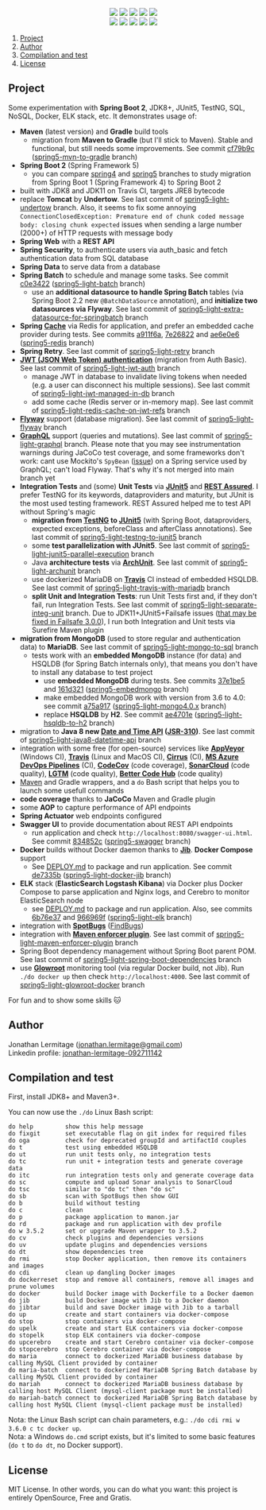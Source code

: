 <p align="center">
    <a href="https://dev.azure.com/jonathanlermitage/manon/_build?definitionId=1&view=buildsHistory"><img src="https://dev.azure.com/jonathanlermitage/manon/_apis/build/status/jonathanlermitage.manon?branchName=spring5-light"/></a>
    <a href="https://ci.appveyor.com/project/jonathanlermitage/manon"><img src="https://ci.appveyor.com/api/projects/status/3tfcq04yte3ff1iq?svg=true"/></a>
    <a href="https://travis-ci.org/jonathanlermitage/manon"><img src="https://travis-ci.org/jonathanlermitage/manon.svg?branch=spring5-light"/></a>
    <a href="http://cirrus-ci.com/github/jonathanlermitage/manon/spring5-light"><img src="https://api.cirrus-ci.com/github/jonathanlermitage/manon.svg?branch=spring5-light"/></a>
    <a href="https://github.com/jonathanlermitage/manon/blob/master/LICENSE.txt"><img src="https://img.shields.io/github/license/jonathanlermitage/manon.svg"/></a>
    <br/>
    <a href="https://sonarcloud.io/dashboard?id=nanon%3Amanon-light"><img src="https://sonarcloud.io/api/project_badges/measure?project=nanon%3Amanon-light&metric=alert_status"/></a>
    <a href="https://codecov.io/gh/jonathanlermitage/manon/branch/spring5-light"><img src="https://codecov.io/gh/jonathanlermitage/manon/branch/spring5-light/graph/badge.svg"/></a>
    <a href="https://lgtm.com/projects/g/jonathanlermitage/manon/alerts/"><img src="https://img.shields.io/lgtm/alerts/g/jonathanlermitage/manon.svg?logo=lgtm&logoWidth=18"/></a>
    <a href="https://lgtm.com/projects/g/jonathanlermitage/manon/context:java"><img src="https://img.shields.io/lgtm/grade/java/g/jonathanlermitage/manon.svg?logo=lgtm&logoWidth=18"/></a>
    <a href="https://bettercodehub.com/results/jonathanlermitage/manon"><img src="https://bettercodehub.com/edge/badge/jonathanlermitage/manon?branch=spring5-light"></a>
</p>

1. [Project](https://github.com/jonathanlermitage/manon#project)  
2. [Author](https://github.com/jonathanlermitage/manon#author)
3. [Compilation and test](https://github.com/jonathanlermitage/manon#compilation-and-test)
4. [License](https://github.com/jonathanlermitage/manon#license)

## Project

Some experimentation with **Spring Boot 2**, JDK8+, JUnit5, TestNG, SQL, NoSQL, Docker, ELK stack, etc. It demonstrates usage of:

* **Maven** (latest version) and **Gradle** build tools
  * migration from **Maven to Gradle** (but I'll stick to Maven). Stable and functional, but still needs some improvements. See commit [cf79b9c](https://github.com/jonathanlermitage/manon/commit/cf79b9c1f0a7eee7ffcd8a1fd0b1e05e11f1de75) ([spring5-mvn-to-gradle](https://github.com/jonathanlermitage/manon/tree/spring5-mvn-to-gradle) branch)
* **Spring Boot 2** (Spring Framework 5)
  * you can compare [spring4](https://github.com/jonathanlermitage/manon/tree/spring4) and [spring5](https://github.com/jonathanlermitage/manon/tree/spring5) branches to study migration from Spring Boot 1 (Spring Framework 4) to Spring Boot 2
* built with JDK8 and JDK11 on Travis CI, targets JRE8 bytecode
* replace **Tomcat** by **Undertow**. See last commit of [spring5-light-undertow](https://github.com/jonathanlermitage/manon/tree/spring5-light-undertow) branch. Also, it seems to fix some annoying `ConnectionClosedException: Premature end of chunk coded message body: closing chunk expected` issues when sending a large number (2000+) of HTTP requests with message body
* **Spring Web** with a **REST API**
* **Spring Security**, to authenticate users via auth_basic and fetch authentication data from SQL database 
* **Spring Data** to serve data from a database
* **Spring Batch** to schedule and manage some tasks. See commit [c0e3422](https://github.com/jonathanlermitage/manon/commit/c0e3422fcce5522c3320dd1a2eed65950e321621) ([spring5-light-batch](https://github.com/jonathanlermitage/manon/tree/spring5-light-batch) branch)
  * use an **additional datasource to handle Spring Batch** tables (via Spring Boot 2.2 new `@BatchDataSource` annotation), and **initialize two datasources via Flyway**. See last commit of [spring5-light-extra-datasource-for-springbatch](https://github.com/jonathanlermitage/manon/tree/spring5-light-extra-datasource-for-springbatch) branch
* **Spring [Cache](https://docs.spring.io/spring/docs/current/spring-framework-reference/integration.html#cache)** via Redis for application, and prefer an embedded cache provider during tests. See commits [a911f6a](https://github.com/jonathanlermitage/manon/commit/a911f6a08ce67b3b302f4ea3d17a73e8a0dcd6e6), [7e26822](https://github.com/jonathanlermitage/manon/commit/7e268222a745e5bbb88129d99b91379bafac7f58) and [ae6e0e6](https://github.com/jonathanlermitage/manon/commit/ae6e0e69ac37dbe44b51f449600943e09b9b149b) ([spring5-redis](https://github.com/jonathanlermitage/manon/tree/spring5-redis) branch)
* **Spring Retry**. See last commit of [spring5-light-retry](https://github.com/jonathanlermitage/manon/tree/spring5-light-retry) branch
* **[JWT (JSON Web Token) authentication](https://jwt.io/)** (migration from Auth Basic). See last commit of [spring5-light-jwt-auth](https://github.com/jonathanlermitage/manon/tree/spring5-light-jwt-auth) branch
  * manage JWT in database to invalidate living tokens when needed (e.g. a user can disconnect his multiple sessions). See last commit of [spring5-light-jwt-managed-in-db](https://github.com/jonathanlermitage/manon/tree/spring5-light-jwt-managed-in-db) branch
  * add some cache (Redis server or in-memory map). See last commit of [spring5-light-redis-cache-on-jwt-refs](https://github.com/jonathanlermitage/manon/tree/spring5-light-redis-cache-on-jwt-refs) branch
* **[Flyway](https://flywaydb.org/)** support (database migration). See last commit of [spring5-light-flyway](https://github.com/jonathanlermitage/manon/tree/spring5-light-flyway) branch
* **[GraphQL](https://www.graphql-java.com)** support (queries and mutations). See last commit of [spring5-light-graphql](https://github.com/jonathanlermitage/manon/tree/spring5-light-graphql) branch. Please note that you may see instrumentation warnings during JaCoCo test coverage, and some frameworks don't work: cant use Mockito's `SpyBean` ([issue](https://github.com/graphql-java-kickstart/graphql-java-servlet/issues/161)) on a Spring service used by GraphQL; can't load Flyway. That's why it's not merged into main branch yet
* **Integration Tests** and (some) **Unit Tests** via **[JUnit5](https://junit.org/junit5/)** and **[REST Assured](http://rest-assured.io)**. I prefer TestNG for its keywords, dataproviders and maturity, but JUnit is the most used testing framework. REST Assured helped me to test API without Spring's magic
  * **migration from [TestNG](https://testng.org) to [JUnit5](https://junit.org/junit5/)** (with Spring Boot, dataproviders, expected exceptions, beforeClass and afterClass annotations). See last commit of [spring5-light-testng-to-junit5](https://github.com/jonathanlermitage/manon/tree/spring5-light-testng-to-junit5) branch
  * some **test parallelization with JUnit5**. See last commit of [spring5-light-junit5-parallel-execution](https://github.com/jonathanlermitage/manon/tree/spring5-light-junit5-parallel-execution) branch
  * Java **architecture tests** via [**ArchUnit**](https://github.com/TNG/ArchUnit). See last commit of [spring5-light-archunit](https://github.com/jonathanlermitage/manon/tree/spring5-light-archunit) branch
  * use dockerized MariaDB on **[Travis](https://travis-ci.org/jonathanlermitage/manon)** CI instead of embedded HSQLDB. See last commit of [spring5-light-travis-with-mariadb](https://github.com/jonathanlermitage/manon/tree/spring5-light-travis-with-mariadb) branch
  * **split Unit and Integration Tests**: run Unit Tests first and, if they don't fail, run Integration Tests. See last commit of [spring5-light-separate-integ-unit](https://github.com/jonathanlermitage/manon/tree/spring5-light-separate-integ-unit) branch. Due to JDK11+JUnit5+Failsafe issues ([that may be fixed in Failsafe 3.0.0](https://maven.apache.org/surefire/maven-failsafe-plugin/)), I run both Integration and Unit tests via Surefire Maven plugin
* **migration from MongoDB** (used to store regular and authentication data) to **MariaDB**. See last commit of [spring5-light-mongo-to-sql](https://github.com/jonathanlermitage/manon/tree/spring5-light-mongo-to-sql) branch
  * tests work with an **embedded MongoDB** instance (for data) and HSQLDB (for Spring Batch internals only), that means you don't have to install any database to test project
    * use **embedded MongoDB** during tests. See commits [37e1be5](https://github.com/jonathanlermitage/manon/commit/37e1be5f01c3ffa6ecf4d9c3e558b4ffb297227f) and [161d321](https://github.com/jonathanlermitage/manon/commit/161d3214ab72e76a2f041bbe8914077137513fb7) ([spring5-embedmongo](https://github.com/jonathanlermitage/manon/tree/spring5-embedmongo) branch)
    * make embedded MongoDB work with version from 3.6 to 4.0: see commit [a75a917](https://github.com/jonathanlermitage/manon/commit/a75a9178211233c24a6ac7001559fdfdf3413cd2) ([spring5-light-mongo4.0.x](https://github.com/jonathanlermitage/manon/tree/spring5-light-mongo4.0.x) branch)
    * replace **HSQLDB** by **H2**. See commit [ae4701e](https://github.com/jonathanlermitage/manon/commit/ae4701e6b0ed490aed32c5b07c84c5b52711188b) ([spring5-light-hsqldb-to-h2](https://github.com/jonathanlermitage/manon/tree/spring5-light-hsqldb-to-h2) branch)
* migration to **Java 8 new [Date and Time API](https://www.oracle.com/technetwork/articles/java/jf14-date-time-2125367.html) ([JSR-310](https://jcp.org/en/jsr/detail?id=310))**. See last commit of [spring5-light-java8-datetime-api](https://github.com/jonathanlermitage/manon/tree/spring5-light-java8-datetime-api) branch
* integration with some free (for open-source) services like **[AppVeyor](https://ci.appveyor.com/project/jonathanlermitage/manon)** (Windows CI), **[Travis](https://travis-ci.org/jonathanlermitage/manon)** (Linux and MacOS CI), **[Cirrus](https://cirrus-ci.com)** (CI), **[MS Azure DevOps Pipelines](https://dev.azure.com/jonathanlermitage/manon/_build?definitionId=1&view=buildsHistory)** (CI), **[CodeCov](https://codecov.io/gh/jonathanlermitage/manon)** (code coverage), **[SonarCloud](https://sonarcloud.io/dashboard?id=nanon:manon)** (code quality), **[LGTM](https://lgtm.com/)** (code quality), **[Better Code Hub](https://bettercodehub.com)** (code quality)  
* [Maven](https://github.com/takari/maven-wrapper) and Gradle wrappers, and a `do` Bash script that helps you to launch some usefull commands
* **code coverage** thanks to **JaCoCo** Maven and Gradle plugin
* some **AOP** to capture performance of API endpoints
* **Spring Actuator** web endpoints configured
* **Swagger UI** to provide documentation about REST API endpoints
  * run application and check `http://localhost:8080/swagger-ui.html`. See commit [834852c](https://github.com/jonathanlermitage/manon/commit/834852cd5ce8bbb869a189aecdd90097c9168152) ([spring5-swagger](https://github.com/jonathanlermitage/manon/tree/spring5-swagger) branch)
* **Docker** builds without Docker daemon thanks to **[Jib](https://github.com/GoogleContainerTools/jib)**. **Docker Compose** support
  * See [DEPLOY.md](DEPLOY.md) to package and run application. See commit [de7335b](https://github.com/jonathanlermitage/manon/commit/de7335b2be850ca6a7b683bdbe2b86adc990b594) ([spring5-light-docker-jib](https://github.com/jonathanlermitage/manon/tree/spring5-light-docker-jib) branch)
* **ELK** stack (**ElasticSearch Logstash Kibana**) via Docker plus Docker Compose to parse application and Nginx logs, and Cerebro to monitor ElasticSearch node
  * see [DEPLOY.md](DEPLOY.md) to package and run application. Also, see commits [6b76e37](https://github.com/jonathanlermitage/manon/commit/6b76e376566fd34b4b3521dc6c60eaf7c30c1c22) and [966969f](https://github.com/jonathanlermitage/manon/commit/966969fc16277be3ec8605592f5ed7ae90ba7024) ([spring5-light-elk](https://github.com/jonathanlermitage/manon/tree/spring5-light-elk) branch)
* integration with **[SpotBugs](https://github.com/find-sec-bugs/find-sec-bugs/wiki/Maven-configuration)** ([FindBugs](http://findbugs.sourceforge.net))
* integration with **[Maven enforcer plugin](https://maven.apache.org/enforcer/maven-enforcer-plugin/)**. See last commit of [spring5-light-maven-enforcer-plugin](https://github.com/jonathanlermitage/manon/tree/spring5-light-maven-enforcer-plugin) branch
* Spring Boot dependency management without Spring Boot parent POM. See last commit of [spring5-light-spring-boot-dependencies](https://github.com/jonathanlermitage/manon/tree/spring5-light-spring-boot-dependencies) branch
* use [**Glowroot**](https://glowroot.org/) monitoring tool (via regular Docker build, not Jib). Run `./do docker up` then check `http://localhost:4000`. See last commit of [spring5-light-glowroot-docker](https://github.com/jonathanlermitage/manon/tree/spring5-light-glowroot-docker) branch

For fun and to show some skills :cat:

## Author

Jonathan Lermitage (<jonathan.lermitage@gmail.com>)  
Linkedin profile: [jonathan-lermitage-092711142](https://www.linkedin.com/in/jonathan-lermitage-092711142/)

## Compilation and test

First, install JDK8+ and Maven3+.
  
You can now use the `./do` Linux Bash script:  
```
do help         show this help message
do fixgit       set executable flag on git index for required files
do oga          check for deprecated groupId and artifactId couples
do t            test using embedded HSQLDB
do ut           run unit tests only, no integration tests
do tc           run unit + integration tests and generate coverage data
do itc          run integration tests only and generate coverage data
do sc           compute and upload Sonar analysis to SonarCloud
do tsc          similar to "do tc" then "do sc"
do sb           scan with SpotBugs then show GUI
do b            build without testing
do c            clean
do p            package application to manon.jar
do rd           package and run application with dev profile 
do w 3.5.2      set or upgrade Maven wrapper to 3.5.2
do cv           check plugins and dependencies versions
do uv           update plugins and dependencies versions
do dt           show dependencies tree
do rmi          stop Docker application, then remove its containers and images
do cdi          clean up dangling Docker images
do dockerreset  stop and remove all containers, remove all images and prune volumes
do docker       build Docker image with Dockerfile to a Docker daemon
do jib          build Docker image with Jib to a Docker daemon
do jibtar       build and save Docker image with Jib to a tarball
do up           create and start containers via docker-compose
do stop         stop containers via docker-compose
do upelk        create and start ELK containers via docker-compose
do stopelk      stop ELK containers via docker-compose
do upcerebro    create and start Cerebro container via docker-compose
do stopcerebro  stop Cerebro container via docker-compose
do maria        connect to dockerized MariaDB business database by calling MySQL Client provided by container
do maria-batch  connect to dockerized MariaDB Spring Batch database by calling MySQL Client provided by container
do mariah       connect to dockerized MariaDB business database by calling host MySQL Client (mysql-client package must be installed)
do mariah-batch connect to dockerized MariaDB Spring Batch database by calling host MySQL Client (mysql-client package must be installed)
```

Nota: the Linux Bash script can chain parameters, e.g.: `./do cdi rmi w 3.6.0 c tc docker up`.  
Nota: a Windows `do.cmd` script exists, but it's limited to some basic features (`do t` to `do dt`, no Docker support).

## License

MIT License. In other words, you can do what you want: this project is entirely OpenSource, Free and Gratis.
